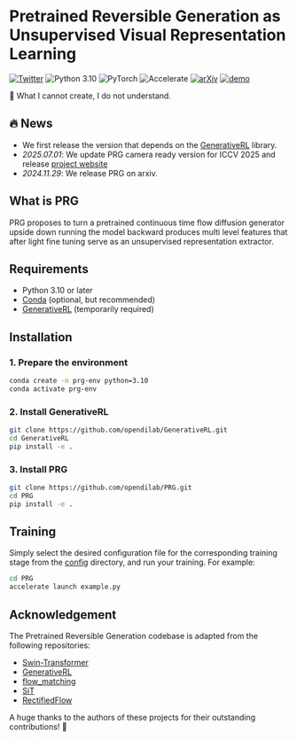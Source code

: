 
# Pretrained Reversible Generation as Unsupervised Visual Representation Learning
[![Twitter](https://img.shields.io/twitter/url?style=social&url=https%3A%2F%2Ftwitter.com%2Fopendilab)](https://twitter.com/opendilab)
![Python 3.10](https://img.shields.io/badge/python-3.10-blue?logo=python&logoColor=white)
![PyTorch](https://img.shields.io/badge/pytorch-2.5.0-blue)
![Accelerate](https://img.shields.io/badge/accelerate-enabled-yellow?logo=huggingface&logoColor=white)
[![arXiv](https://img.shields.io/badge/arXiv-Paper-<COLOR>.svg)](https://arxiv.org/abs/2412.01787)
[![demo](https://img.shields.io/badge/PRG-Demo-red)](https://opendilab.github.io/PRG/)

🎉 What I cannot create, I do not understand.


## 🔥 News
-  We first release the version that depends on the [GenerativeRL](https://github.com/opendilab/GenerativeRL.git) library.
- *2025.07.01*: We update PRG camera ready version for ICCV 2025 and release [project website](https://opendilab.github.io/PRG/)
- *2024.11.29*: We release PRG on arxiv.
  


## What is PRG
PRG proposes to turn a pretrained continuous time flow diffusion generator upside down running the model backward produces multi level features that after light fine tuning serve as an unsupervised representation extractor.


## Requirements

- Python 3.10 or later  
- [Conda](https://docs.conda.io/) (optional, but recommended)  
- [GenerativeRL](https://github.com/opendilab/GenerativeRL) (temporarily required)


## Installation

### 1. Prepare the environment
```bash
conda create -n prg-env python=3.10  
conda activate prg-env
```

### 2. Install GenerativeRL
```bash
git clone https://github.com/opendilab/GenerativeRL.git
cd GenerativeRL
pip install -e .
```

### 3. Install PRG
```bash
git clone https://github.com/opendilab/PRG.git
cd PRG
pip install -e .
```

## Training
Simply select the desired configuration file for the corresponding training stage from the [config](https://github.com/opendilab/PRG/tree/main/config) directory, and run your training. For example:

```bash
cd PRG
accelerate launch example.py
```

## Acknowledgement
The Pretrained Reversible Generation codebase is adapted from the following repositories:
- [Swin-Transformer](https://github.com/microsoft/Swin-Transformer)
- [GenerativeRL](https://github.com/opendilab/GenerativeRL.git)
- [flow_matching](https://facebookresearch.github.io/flow_matching/)
- [SiT](https://github.com/willisma/SiT)
- [RectifiedFlow](https://github.com/gnobitab/RectifiedFlow)

A huge thanks to the authors of these projects for their outstanding contributions! 🎉

